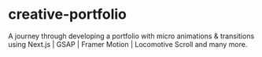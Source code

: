 # creative-portfolio
A journey through developing a portfolio with micro animations &amp; transitions using Next.js | GSAP | Framer Motion | Locomotive Scroll and many more.
